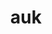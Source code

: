 ---
category: 3-letters
denotation: null
name: auk
reference_link: https://www.etymonline.com/word/auk
root_language: null
root_name: null
title: auk
type: free
word_sums:
- respelling: auk
  sum: 'Auk + '
---